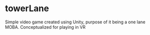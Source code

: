 # towerLane
Simple video game created using Unity, purpose of it being a one lane MOBA. Conceptualized for playing in VR 
